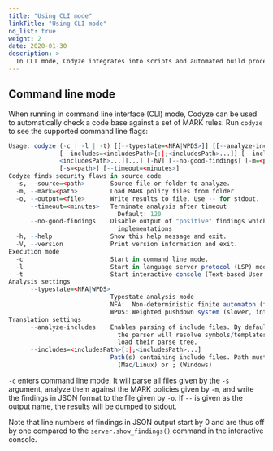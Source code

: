 ```yaml
---
title: "Using CLI mode"
linkTitle: "Using CLI mode"
no_list: true
weight: 2
date: 2020-01-30
description: >
  In CLI mode, Codyze integrates into scripts and automated build processes.
---
```



## Command line mode

When running in command line interface (CLI) mode, Codyze can be used to automatically check a code base against a set of MARK rules. Run `codyze` to see the supported command line flags:

```r
Usage: codyze (-c | -l | -t) [[--typestate=<NFA|WPDS>]] [[--analyze-includes]
              [--includes=<includesPath>[:|;<includesPath>...]] [--includes=<includesPath>[:|;
              <includesPath>...]]...] [-hV] [--no-good-findings] [-m=<path>] [-o=<file>]
              [-s=<path>] [--timeout=<minutes>]
Codyze finds security flaws in source code
  -s, --source=<path>       Source file or folder to analyze.
  -m, --mark=<path>         Load MARK policy files from folder
  -o, --output=<file>       Write results to file. Use -- for stdout.
      --timeout=<minutes>   Terminate analysis after timeout
                              Default: 120
      --no-good-findings    Disable output of "positive" findings which indicate correct
                              implementations
  -h, --help                Show this help message and exit.
  -V, --version             Print version information and exit.
Execution mode
  -c                        Start in command line mode.
  -l                        Start in language server protocol (LSP) mode.
  -t                        Start interactive console (Text-based User Interface).
Analysis settings
      --typestate=<NFA|WPDS>
                            Typestate analysis mode
                            NFA:  Non-deterministic finite automaton (faster, intraprocedural)
                            WPDS: Weighted pushdown system (slower, interprocedural)
Translation settings
      --analyze-includes    Enables parsing of include files. By default, if --includes are given,
                              the parser will resolve symbols/templates from these include, but not
                              load their parse tree.
      --includes=<includesPath>[:|;<includesPath>...]
                            Path(s) containing include files. Path must be separated by :
                              (Mac/Linux) or ; (Windows)
```

`-c` enters command line mode. It will parse all files given by the `-s` argument, analyze them against the MARK policies given by `-m`, and write the findings in JSON format to the file given by `-o`. If `--` is given as the output name, the results will be dumped to stdout.

Note that line numbers of findings in JSON output start by 0 and are thus off by one compared to the `server.show_findings()` command in the interactive console.